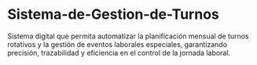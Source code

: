 # Sistema-de-Gestion-de-Turnos
Sistema digital que permita automatizar la planificación mensual de turnos rotativos y la gestión de eventos laborales especiales, garantizando precisión, trazabilidad y eficiencia en el control de la jornada laboral.

